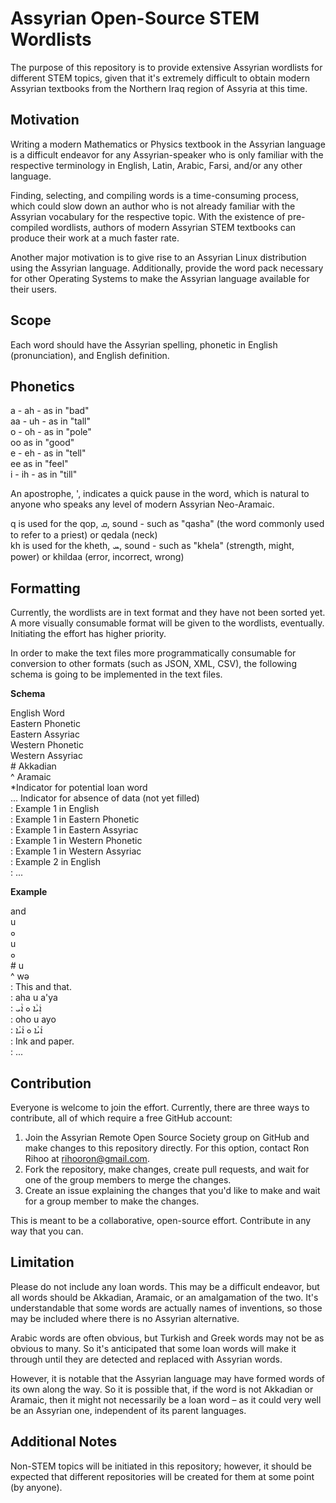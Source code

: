 # Assyrian Open-Source STEM Wordlists

The purpose of this repository is to provide extensive Assyrian wordlists for different STEM topics, given that it's extremely difficult to obtain modern Assyrian textbooks from the Northern Iraq region of Assyria at this time.

## Motivation

Writing a modern Mathematics or Physics textbook in the Assyrian language is a difficult endeavor for any Assyrian-speaker who is only familiar with the respective terminology in English, Latin, Arabic, Farsi, and/or any other language.

Finding, selecting, and compiling words is a time-consuming process, which could slow down an author who is not already familiar with the Assyrian vocabulary for the respective topic. With the existence of pre-compiled wordlists, authors of modern Assyrian STEM textbooks can produce their work at a much faster rate.

Another major motivation is to give rise to an Assyrian Linux distribution using the Assyrian language. Additionally, provide the word pack necessary for other Operating Systems to make the Assyrian language available for their users.

## Scope

Each word should have the Assyrian spelling, phonetic in English (pronunciation), and English definition.

## Phonetics

a - ah - as in "bad" <BR>
aa - uh - as in "tall" <BR>
o - oh - as in "pole" <BR>
oo as in "good" <BR>
e - eh - as in "tell" <BR>
ee as in "feel" <BR>
i - ih - as in "till" <BR>

An apostrophe, ', indicates a quick pause in the word, which is natural to anyone who speaks any level of modern Assyrian Neo-Aramaic.

q is used for the qop, ܩ, sound - such as "qasha" (the word commonly used to refer to a priest) or qedala (neck) <BR>
kh is used for the kheth, ܚ, sound - such as "khela" (strength, might, power) or khildaa (error, incorrect, wrong)

## Formatting

Currently, the wordlists are in text format and they have not been sorted yet. A more visually consumable format will be given to the wordlists, eventually. Initiating the effort has higher priority.

In order to make the text files more programmatically consumable for conversion to other formats (such as JSON, XML, CSV), the following schema is going to be implemented in the text files.

**Schema**

English Word <BR>
Eastern Phonetic <BR>
Eastern Assyriac <BR>
Western Phonetic <BR>
Western Assyriac <BR>
\# Akkadian <BR>
^ Aramaic <BR>
\*Indicator for potential loan word <BR>
... Indicator for absence of data (not yet filled) <BR>
: Example 1 in English <BR>
: Example 1 in Eastern Phonetic <BR>
: Example 1 in Eastern Assyriac <BR>
: Example 1 in Western Phonetic <BR>
: Example 1 in Western Assyriac <BR>
: Example 2 in English <BR>
: ... <BR>

**Example**

and <BR>
u <BR>
ܘ <BR>
u <BR>
ܘ <BR>
\# u <BR>
^ wǝ <BR>
: This and that. <BR>
: aha u a'ya <BR>
: ܐܲܝܵܐ ܘ ܐܵܝ <BR>
: oho u ayo <BR>
: ܐܰܝܳܐ ܘ ܐܰܝܳܐ <BR>
: Ink and paper. <BR>
: ... <BR>

## Contribution

Everyone is welcome to join the effort. Currently, there are three ways to contribute, all of which require a free GitHub account:

1. Join the Assyrian Remote Open Source Society group on GitHub and make changes to this repository directly. For this option, contact Ron Rihoo at rihooron@gmail.com.
2. Fork the repository, make changes, create pull requests, and wait for one of the group members to merge the changes.
3. Create an issue explaining the changes that you'd like to make and wait for a group member to make the changes.

This is meant to be a collaborative, open-source effort. Contribute in any way that you can.

## Limitation

Please do not include any loan words. This may be a difficult endeavor, but all words should be Akkadian, Aramaic, or an amalgamation of the two. It's understandable that some words are actually names of inventions, so those may be included where there is no Assyrian alternative.

Arabic words are often obvious, but Turkish and Greek words may not be as obvious to many. So it's anticipated that some loan words will make it through until they are detected and replaced with Assyrian words.

However, it is notable that the Assyrian language may have formed words of its own along the way. So it is possible that, if the word is not Akkadian or Aramaic, then it might not necessarily be a loan word – as it could very well be an Assyrian one, independent of its parent languages.

## Additional Notes

Non-STEM topics will be initiated in this repository; however, it should be expected that different repositories will be created for them at some point (by anyone).
